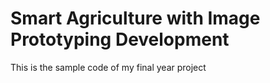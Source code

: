 # Smart Agriculture with Image Prototyping Development
This is the sample code of my final year project
